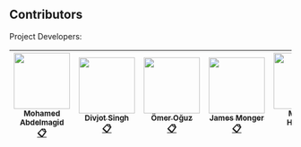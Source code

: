 
## Contributors

Project Developers:

<!-- ALL-CONTRIBUTORS-LIST:START - Do not remove or modify this section -->
<!-- prettier-ignore -->
| [<img src="https://avatars2.githubusercontent.com/u/17341329?v=4" width="100px;"/><br /><sub><b>Mohamed Abdelmagid</b></sub>](https://kentcdodds.com)<br />[:clipboard:](https://www.linkedin.com/in/athanasios-liaskas/ "LinkedIn") | [<img src="https://avatars.githubusercontent.com/u/6177621?v=3" width="100px;"/><br /><sub><b>Divjot Singh</b></sub>](http://bogas04.github.io)<br />[:clipboard:](https://www.linkedin.com/in/athanasios-liaskas/ "LinkedIn") | [<img src="https://avatars2.githubusercontent.com/u/8234484?v=4" width="100px;"/><br /><sub><b>Ömer Oğuz</b></sub>](http://beneb.info)<br />[:clipboard:](https://www.linkedin.com/in/athanasios-liaskas/ "LinkedIn") | [<img src="https://avatars.githubusercontent.com/u/2037007?v=3" width="100px;"/><br /><sub><b>James Monger</b></sub>](https://github.com/Jameskmonger)<br />[:clipboard:](https://www.linkedin.com/in/athanasios-liaskas/ "LinkedIn") | [<img src="https://avatars3.githubusercontent.com/u/17261694?v=4" width="100px;"/><br /><sub><b>Mwana Hussein</b></sub>](https://github.com/jfmengels)<br />[:clipboard:](https://www.linkedin.com/in/athanasios-liaskas/ "LinkedIn") | [<img src="https://avatars2.githubusercontent.com/u/22873323?v=4" width="100px;"/><br /><sub><b>Athanasios Liaskas</b></sub>](https://github.com/liaskast)<br />[:clipboard:](https://www.linkedin.com/in/athanasios-liaskas/ "LinkedIn")  | [<img src="https://avatars.githubusercontent.com/u/153481?v=3" width="100px;"/><br /><sub><b>F. Hemberger</b></sub>](https://github.com/fhemberger)<br />[:clipboard:](https://www.linkedin.com/in/athanasios-liaskas/ "LinkedIn") |
| :---: | :---: | :---: | :---: | :---: | :---: | :---: |

<!-- ALL-CONTRIBUTORS-LIST:END -->

